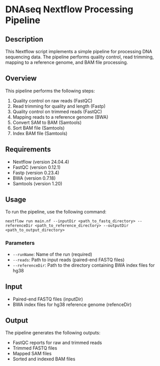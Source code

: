 # DNAseq Nextflow Processing Pipeline

## Description

This Nextflow script implements a simple pipeline for processing DNA sequencing data. The pipeline performs quality control, read trimming, mapping to a reference genome, and BAM file processing.

## Overview

This pipeline performs the following steps:

1. Quality control on raw reads (FastQC)
2. Read trimming for quality and length (Fastp)
3. Quality control on trimmed reads (FastQC)
4. Mapping reads to a reference genome (BWA)
5. Convert SAM to BAM (Samtools)
6. Sort BAM file (Samtools)
7. Index BAM file (Samtools)

## Requirements

- Nextflow (version 24.04.4)
- FastQC (version 0.12.1)
- Fastp (version 0.23.4)
- BWA (version 0.7.18)
- Samtools (version 1.20)

## Usage

To run the pipeline, use the following command:

```
nextflow run main.nf --inputDir <path_to_fastq_directory> --referenceDir <path_to_reference_directory> --outputDir <path_to_output_directory>
```

### Parameters

- `--runName`: Name of the run (required)
- `--reads`: Path to input reads (paired-end FASTQ files)
- `--referenceDir`: Path to the directory containing BWA index files for hg38

## Input

- Paired-end FASTQ files (inputDir)
- BWA index files for hg38 reference genome (refenceDir)

## Output

The pipeline generates the following outputs:

- FastQC reports for raw and trimmed reads
- Trimmed FASTQ files
- Mapped SAM files
- Sorted and indexed BAM files
